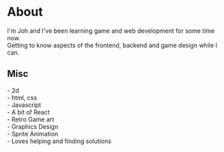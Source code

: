 <h1>About</h1>
<p>I'm Joh and I've been learning game and web development for some time now.<br>
Getting to know aspects of the frontend, backend and game design while I can.<br>
</p>
<h2>Misc</h2>
- 2d<br>
- html, css<br>
- Javascript<br>
- A bit of React<br>
- Retro Game art<br>
- Graphics Design<br>
- Sprite Animation<br>
- Loves helping and finding solutions<br>
